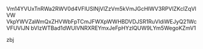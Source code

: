Vm14YVUxTnRWa2RWV0d4VFlUSlNjVlZzVm5kVmJGcHlWV3RPVlZKclZqVlVW
VkpYWVZaWmQxZHVWbFpTCmJFWXpWWHBDVDJSR1RuVldiWEJyQ21WcVFUVlJN
bVIzWTBad1dWUlVNRXREYmxJeFpHYzlQUW9LYm5WegoKZmV1

zbj
